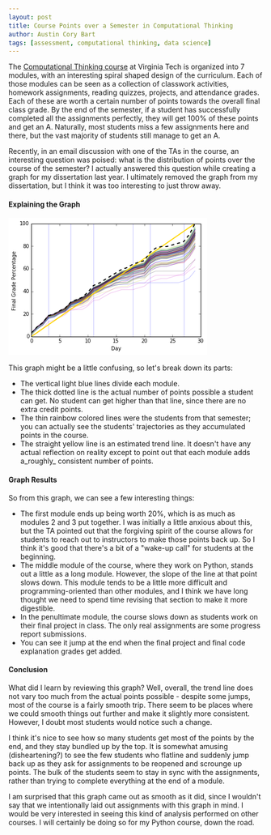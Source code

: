 ```yaml
---
layout: post
title: Course Points over a Semester in Computational Thinking
author: Austin Cory Bart
tags: [assessment, computational thinking, data science]
---
```


The [Computational Thinking course](https://think.cs.vt.edu/course_materials/) at Virginia Tech is organized into 7 modules, with an interesting spiral shaped design of the curriculum. Each of those modules can be seen as a collection of classwork activities, homework assignments, reading quizzes, projects, and attendance grades. Each of these are worth a certain number of points towards the overall final class grade. By the end of the semester, if a student has successfully completed all the assignments perfectly, they will get 100% of these points and get an A. Naturally, most students miss a few assignments here and there, but the vast majority of students still manage to get an A.

  

Recently, in an email discussion with one of the TAs in the course, an interesting question was poised: what is the distribution of points over the course of the semester? I actually answered this question while creating a graph for my dissertation last year. I ultimately removed the graph from my dissertation, but I think it was too interesting to just throw away.

  

#### Explaining the Graph

![Distribution of Course Points over the Semester](/images/semester_points.png)

This graph might be a little confusing, so let's break down its parts:

*   The vertical light blue lines divide each module.
*   The thick dotted line is the actual number of points possible a student can get. No student can get higher than that line, since there are no extra credit points.
*   The thin rainbow colored lines were the students from that semester; you can actually see the students' trajectories as they accumulated points in the course.
*   The straight yellow line is an estimated trend line. It doesn't have any actual reflection on reality except to point out that each module adds a_roughly_ consistent number of points.

#### Graph Results

So from this graph, we can see a few interesting things:

*   The first module ends up being worth 20%, which is as much as modules 2 and 3 put together. I was initially a little anxious about this, but the TA pointed out that the forgiving spirit of the course allows for students to reach out to instructors to make those points back up. So I think it's good that there's a bit of a "wake-up call" for students at the beginning.
*   The middle module of the course, where they work on Python, stands out a little as a long module. However, the slope of the line at that point slows down. This module tends to be a little more difficult and programming-oriented than other modules, and I think we have long thought we need to spend time revising that section to make it more digestible.
*   In the penultimate module, the course slows down as students work on their final project in class. The only real assignments are some progress report submissions.
*   You can see it jump at the end when the final project and final code explanation grades get added.

#### Conclusion

What did I learn by reviewing this graph? Well, overall, the trend line does not vary too much from the actual points possible - despite some jumps, most of the course is a fairly smooth trip. There seem to be places where we could smooth things out further and make it slightly more consistent. However, I doubt most students would notice such a change.

  

I think it's nice to see how so many students get most of the points by the end, and they stay bundled up by the top. It is somewhat amusing (disheartening?) to see the few students who flatline and suddenly jump back up as they ask for assignments to be reopened and scrounge up points. The bulk of the students seem to stay in sync with the assignments, rather than trying to complete everything at the end of a module.

  

I am surprised that this graph came out as smooth as it did, since I wouldn't say that we intentionally laid out assignments with this graph in mind. I would be very interested in seeing this kind of analysis performed on other courses. I will certainly be doing so for my Python course, down the road.